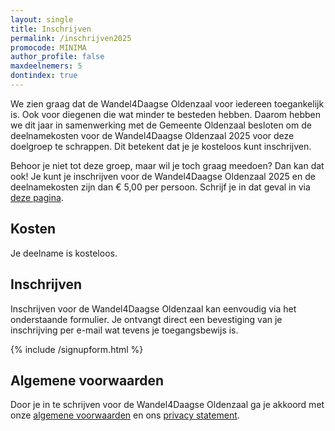 ```yaml
---
layout: single
title: Inschrijven
permalink: /inschrijven2025
promocode: MINIMA
author_profile: false
maxdeelnemers: 5
dontindex: true
---
```


We zien graag dat de Wandel4Daagse Oldenzaal voor iedereen toegankelijk is. Ook voor diegenen die wat minder te besteden hebben. Daarom hebben we dit jaar in samenwerking met de Gemeente Oldenzaal besloten om de deelnamekosten voor de Wandel4Daagse Oldenzaal 2025 voor deze doelgroep te schrappen. Dit betekent dat je je kosteloos kunt inschrijven.  

Behoor je niet tot deze groep, maar wil je toch graag meedoen? Dan kan dat ook! Je kunt je inschrijven voor de Wandel4Daagse Oldenzaal 2025 en de deelnamekosten zijn dan € 5,00 per persoon. Schrijf je in dat geval in via [deze pagina](/inschrijven).  

## Kosten

Je deelname is kosteloos.  

## Inschrijven
Inschrijven voor de Wandel4Daagse Oldenzaal kan eenvoudig via het onderstaande formulier. Je ontvangt direct een bevestiging van je inschrijving per e-mail wat tevens je toegangsbewijs is.

{% include /signupform.html %}

## Algemene voorwaarden

Door je in te schrijven voor de Wandel4Daagse Oldenzaal ga je akkoord met onze [algemene voorwaarden](/voorwaarden) en ons [privacy statement](/privacy).  